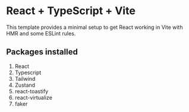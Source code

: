 # React + TypeScript + Vite

This template provides a minimal setup to get React working in Vite with HMR and some ESLint rules.

## Packages installed
1. React
1. Typescript
1. Tailwind
1. Zustand
1. react-toastify
1. react-virtualize
1. faker

